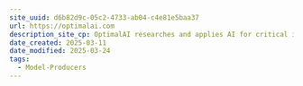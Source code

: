 ```yaml
---
site_uuid: d6b82d9c-05c2-4733-ab04-c4e81e5baa37
url: https://optimalai.com
description_site_cp: OptimalAI researches and applies AI for critical infrastructure. Our industry-academia collaborations transform efficiency and scientific discovery.
date_created: 2025-03-11
date_modified: 2025-03-24
tags:
  - Model-Producers
---
```


